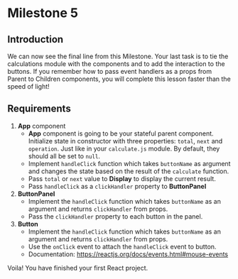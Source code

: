 # Milestone 5

## Introduction
We can now see the final line from this Milestone. Your last task is to tie the calculations module with the components and to add the interaction to the buttons. If you remember how to pass event handlers as a props from Parent to Children components, you will complete this lesson faster than the speed of light!

## Requirements

1. **App** component
    - **App** component is going to be your stateful parent component. Initialize state in constructor with three
     properties: `total`, `next` and `operation`. Just like in your `calculate.js` module. By default, they should all
     be set to `null`.
    - Implement `handleClick` function which takes `buttonName` as argument and changes the state based on the result of the `calculate` function.
    - Pass `total` or `next` value to **Display** to display the current result.
    - Pass `handleClick` as a `clickHandler` property to **ButtonPanel**
2. **ButtonPanel**
    - Implement the `handleClick` function which takes `buttonName` as an argument and returns `clickHandler` from props.
    - Pass the `clickHandler` property to each button in the panel.
3. **Button**
    - Implement the `handleClick` function which takes `buttonName` as an argument and returns `clickHandler` from props.
    - Use the `onClick` event to attach the `handleClick` event to button.
    - Documentation: https://reactjs.org/docs/events.html#mouse-events

Voila! You have finished your first React project.
